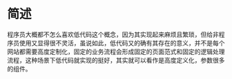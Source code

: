 # 简述

程序员大概都不怎么喜欢低代码这个概念，因为其实现起来麻烦且繁琐，但给非程序员使用又显得很不灵活，虽说如此，低代码又的确有其存在的意义，并不是每个网站都需要高度定制化，固定的业务流程会形成固定的页面范式和固定的逻辑处理流程，这种场景下低代码就实现的挺好，其实就可以看作是高度定义化，参数很多的组件。
